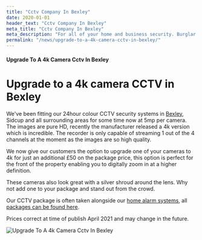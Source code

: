 ```yaml
---
title: "Cctv Company In Bexley"
date: 2020-01-01
header_text: "Cctv Company In Bexley"
meta_title: "Cctv Company In Bexley"
meta_description: "For all of your home and business security. Burglar Alarm Servicing, Burglar Alarm Installation, Alarm Battery and CCTV in Bexley. Call 020 8302 4065"
permalink: "/news/upgrade-to-a-4k-camera-cctv-in-bexley/"
---
```


#### Upgrade To A 4k Camera Cctv In Bexley

# Upgrade to a 4k camera CCTV in Bexley

We\'ve been fitting our 24hour colour CCTV security systems in [Bexley](../pages/sidcup.php.html), Sidcup and all surrounding areas for some time now at 5mp per camera. The images are pure HD, recently the manufacturer released a 4k version which is incredible. The recorder is only capable of streaming 1 out of the 4 channels at the moment as the images are so high quality.

We now give our customers the option to upgrade one of your cameras to 4k for just an additional £50 on the package price, this option is perfect for the front of the property enabling you to digitally zoom in at a higher definition.

These cameras also look great with a silver shroud around the lens. Why not add one to your package and stand out from the crowd.

Our CCTV package is often taken alongside our [home alarm systems](../categories/burglar-alarms.php.html), all [packages can be found here](../categories/special-offers.php.html).

Prices correct at time of publish April 2021 and may change in the future.

![Upgrade To A 4k Camera Cctv In Bexley](https://res.cloudinary.com/kbs/image/upload/tkindt1030zlscqgvpni.jpg)